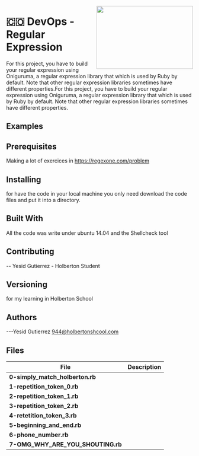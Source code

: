 <p>
<img width="260" height="170" src="https://davidjohncoleman.com/wp-djc/wp-content/uploads/2017/06/HBTN-Borderless-CMYK-Logo-Vertical-Color-Black@1200ppi-300x236.png" align="right" >
</p>





# :colombia: DevOps -Regular Expression                                         
For this project, you have to build your regular expression using Oniguruma, a regular expression library that which is used by Ruby by default. Note that other regular expression libraries sometimes have different properties.For this project, you have to build your regular expression using Oniguruma, a regular expression library that which is used by Ruby by default. Note that other regular expression libraries sometimes have different properties.
## Examples                                                                     
## Prerequisites
Making a lot of exercices in https://regexone.com/problem                                           
## Installing

for have the code in your local machine you only need download the code files and put it into a directory.
## Built With

All the code was write under ubuntu 14.04 and the Shellcheck tool               


## Contributing

-- Yesid Gutierrez - Holberton Student                                          

## Versioning
for my learning in Holberton School

## Authors

---Yesid Gutierrez  944@holbertonshcool.com                                    
                                                                               
## Files

|             File               |             Description                  |
|--------------------------------| ---------------------------------------- |
|**0-simply_match_holberton.rb**|
|**1-repetition_token_0.rb**|
|**2-repetition_token_1.rb**|
|**3-repetition_token_2.rb**|
|**4-retetition_token_3.rb**|
|**5-beginning_and_end.rb**|
|**6-phone_number.rb**|
|**7-OMG_WHY_ARE_YOU_SHOUTING.rb**|